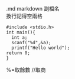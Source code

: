 .md markdown 副檔名  
換行記得空兩格  
```c=  
#include <stdio.h>
int main(){  
  int a;  
  scanf("%d",&a);  
  printf("Hello world");  
return 0;  
}  
```
%=取餘數
//取商 

